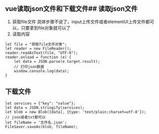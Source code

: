 ## vue读取json文件和下载文件## 读取json文件
1. 获取file文件
    具体步骤不说了，input上传文件或者elementUI上传文件都可以，只要拿到file对象就可以了
2. 读取内容
```
let file = "获取file文件对象";
let reader = new FileReader();
reader.readAsText(file, "UTF-8");
reader.onload = function (e) {
    let data = JSON.parse(e.target.result);
    // 打印json数据
    window.console.log(data);
}
```

## 下载文件

```
let services = {"key": "value"};
let data = JSON.stringify(services);
let blob = new Blob([data], {type: 'text/plain;charset=utf-8'});
// json或者txt都可以
let fileName = '文件名.json';
FileSaver.saveAs(blob, fileName);
```

